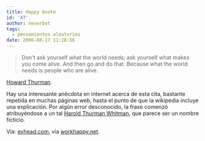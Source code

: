 ```yaml
---
title: Happy Quote
id: '47'
author: neverbot
tags:
  - pensamientos aleatorios
date: 2006-08-17 11:28:56
---
```


> Don't ask yourself what the world needs; ask yourself what makes you come alive. And then go and do that. Because what the world needs is people who are alive.

[Howard Thurman](http://en.wikipedia.org/wiki/Howard_Thurman).

Hay una interesante anécdota en internet acerca de esta cita, bastante repetida en muchas páginas web, hasta el punto de que la wikipedia incluye una explicación. Por algún error desconocido, la frase comenzó atribuyéndose a un tal [Harold Thurman Whitman](http://en.wikipedia.org/wiki/Harold_Thurman_Whitman), que parece ser un nombre ficticio.

Vía: [evhead.com](http://evhead.com/2006/08/happy-quote.asp), vía [workhappy.net](http://www.workhappy.net/2006/08/happy_quote_1.html).